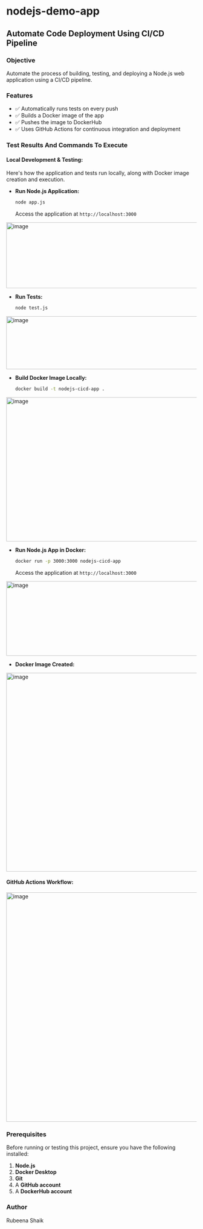 # nodejs-demo-app
## Automate Code Deployment Using CI/CD Pipeline

###  Objective
Automate the process of building, testing, and deploying a Node.js web application using a CI/CD pipeline.

###  Features
- ✅ Automatically runs tests on every push
- ✅ Builds a Docker image of the app
- ✅ Pushes the image to DockerHub
- ✅ Uses GitHub Actions for continuous integration and deployment

### Test Results And Commands To Execute

#### Local Development & Testing:
Here's how the application and tests run locally, along with Docker image creation and execution.

- **Run Node.js Application:**
  ```bash
  node app.js
  ```
  Access the application at `http://localhost:3000`
<img width="691" height="174" alt="image" src="https://github.com/user-attachments/assets/fc8d9d72-e16e-434d-b89a-4391ebc01b7e" />

- **Run Tests:**
  ```bash
  node test.js
  ```
<img width="612" height="140" alt="image" src="https://github.com/user-attachments/assets/7bdca3c1-2890-4681-9599-b5b6c8369eee" />

- **Build Docker Image Locally:**
  ```bash
  docker build -t nodejs-cicd-app .
  ```
<img width="723" height="381" alt="image" src="https://github.com/user-attachments/assets/c8c61ca0-a900-4027-a309-3dc2bde21651" />

- **Run Node.js App in Docker:**
  ```bash
  docker run -p 3000:3000 nodejs-cicd-app
  ```
  Access the application at `http://localhost:3000`
<img width="768" height="197" alt="image" src="https://github.com/user-attachments/assets/144897f2-6604-41c1-9052-c574edc6eeeb" />

- **Docker Image Created:**
<img width="628" height="525" alt="image" src="https://github.com/user-attachments/assets/05ad05a2-db72-490e-8830-0a7bf20022d6" />


#### GitHub Actions Workflow:
<img width="769" height="606" alt="image" src="https://github.com/user-attachments/assets/302392fb-170c-4cd0-81e8-a9b3a203210c" />

### Prerequisites
Before running or testing this project, ensure you have the following installed:
1.  **Node.js** 
2.  **Docker Desktop**
3.  **Git**
4.  A **GitHub account**
5.  A **DockerHub account**

### Author 
Rubeena Shaik

